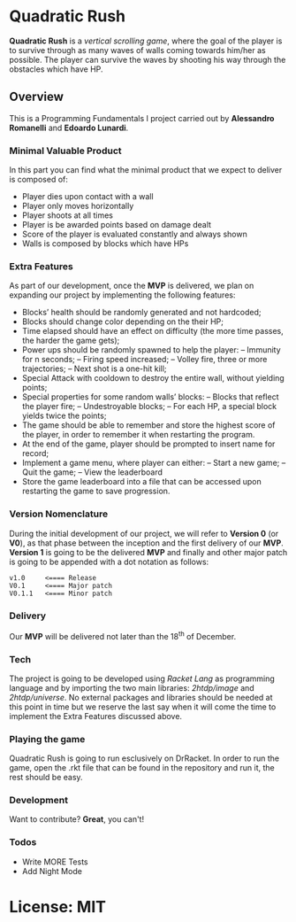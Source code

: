 # Quadratic Rush

**Quadratic Rush** is a *vertical scrolling game*, where the goal of the player is to survive through as many waves of walls coming towards him/her as possible. The player can survive the waves by shooting his way through the obstacles which have HP.



## Overview
This is a Programming Fundamentals I project carried out by **Alessandro Romanelli** and **Edoardo Lunardi**.



### Minimal Valuable Product
In this part you can find what the minimal product that we expect to deliver is composed of:
  - Player dies upon contact with a wall
  - Player only moves horizontally
  - Player shoots at all times
  - Player is be awarded points based on damage dealt
  - Score of the player is evaluated constantly and always shown
  - Walls is composed by blocks which have HPs



### Extra Features
As part of our development, once the **MVP** is delivered, we plan on expanding our project by implementing the following features:

- Blocks’ health should be randomly generated and not hardcoded;
- Blocks should change color depending on the their HP;
- Time elapsed should have an effect on difficulty (the more time passes, the harder the game gets);
- Power ups should be randomly spawned to help the player:
    – Immunity for n seconds;
    – Firing speed increased;
    – Volley fire, three or more trajectories;
    – Next shot is a one-hit kill;
- Special Attack with cooldown to destroy the entire wall, without yielding points;
- Special properties for some random walls’ blocks:
    – Blocks that reflect the player fire;
    – Undestroyable blocks;
    – For each HP, a special block yields twice the points;
- The game should be able to remember and store the highest score of the player, in order to remember it when restarting the program.
- At the end of the game, player should be prompted to insert name for record;
- Implement a game menu, where player can either:
    – Start a new game;
    – Quit the game;
    – View the leaderboard
- Store the game leaderboard into a file that can be accessed upon restarting the game to save progression.



### Version Nomenclature
During the initial development of our project, we will refer to **Version 0** (or **V0**), as that phase between the inception and the first delivery of our **MVP**. **Version 1** is going to be the delivered **MVP** and finally and other major patch is going to be appended with a dot notation as follows:

    v1.0     <==== Release
    V0.1     <==== Major patch
    V0.1.1   <==== Minor patch



### Delivery

Our **MVP** will be delivered not later than the 18<sup>th</sup> of December.



### Tech

The project is going to be developed using *Racket Lang* as programming language and by importing the two main libraries: *2htdp/image* and *2htdp/universe*. No external packages and libraries should be needed at this point in time but we reserve the last say when it will come the time to implement the Extra Features discussed above.



### Playing the game

Quadratic Rush is going to run esclusively on DrRacket. In order to run the game, open the .rkt file that can be found in the repository and run it, the rest should be easy.



### Development
Want to contribute? **Great**, you can't!



### Todos

 - Write MORE Tests
 - Add Night Mode



# License: MIT
